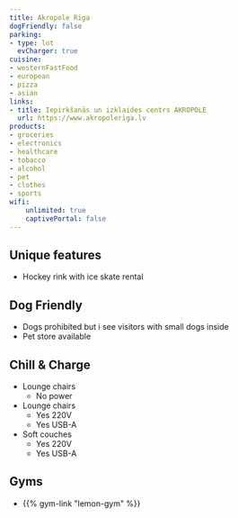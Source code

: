 ```yaml
---
title: Akropole Rīga
dogFriendly: false
parking:
- type: lot
  evCharger: true
cuisine:
- westernFastFood
- european
- pizza
- asian
links:
- title: Iepirkšanās un izklaides centrs AKROPOLE
  url: https://www.akropoleriga.lv
products:
- groceries
- electronics
- healthcare
- tobacco
- alcohol
- pet
- clothes
- sports
wifi:
    unlimited: true
    captivePortal: false
---
```


## Unique features
- Hockey rink with ice skate rental

## Dog Friendly
- Dogs prohibited but i see visitors with small dogs inside
- Pet store available

## Chill & Charge
- Lounge chairs
    - No power
- Lounge chairs
    - Yes 220V 
    - Yes USB-A
- Soft couches
    - Yes 220V 
    - Yes USB-A

## Gyms
- {{% gym-link "lemon-gym" %}}
